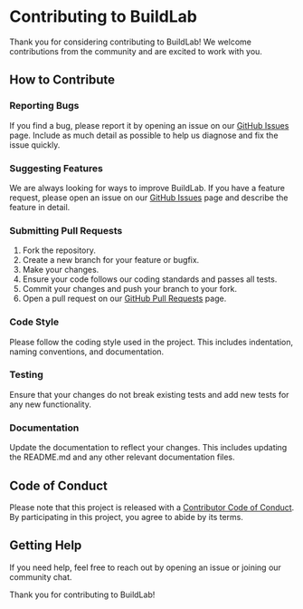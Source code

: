 # Contributing to BuildLab

Thank you for considering contributing to BuildLab! We welcome contributions from the community and are excited to work with you.

## How to Contribute

### Reporting Bugs

If you find a bug, please report it by opening an issue on our [GitHub Issues](https://github.com/deepraj21/buildlab/issues) page. Include as much detail as possible to help us diagnose and fix the issue quickly.

### Suggesting Features

We are always looking for ways to improve BuildLab. If you have a feature request, please open an issue on our [GitHub Issues](https://github.com/deepraj21/buildlab/issues) page and describe the feature in detail.

### Submitting Pull Requests

1. Fork the repository.
2. Create a new branch for your feature or bugfix.
3. Make your changes.
4. Ensure your code follows our coding standards and passes all tests.
5. Commit your changes and push your branch to your fork.
6. Open a pull request on our [GitHub Pull Requests](https://github.com/deepraj21/buildlab/pulls) page.

### Code Style

Please follow the coding style used in the project. This includes indentation, naming conventions, and documentation.

### Testing

Ensure that your changes do not break existing tests and add new tests for any new functionality.

### Documentation

Update the documentation to reflect your changes. This includes updating the README.md and any other relevant documentation files.

## Code of Conduct

Please note that this project is released with a [Contributor Code of Conduct](CODE_OF_CONDUCT.md). By participating in this project, you agree to abide by its terms.

## Getting Help

If you need help, feel free to reach out by opening an issue or joining our community chat.

Thank you for contributing to BuildLab!